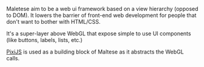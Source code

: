 Maletese aim to be a web ui framework based on a view hierarchy (opposed to DOM). It lowers the barrier of front-end web development for people that don't want to bother with HTML/CSS.

It's a super-layer above WebGL that expose simple to use UI components (like buttons, labels, lists, etc.)

[PixiJS](http://pixijs.download/release/docs/index.html) is used as a building block of Maltese as it abstracts the WebGL calls.
